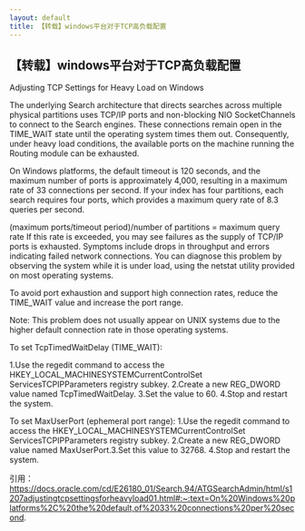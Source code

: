 ```yaml
---
layout: default
title: 【转载】windows平台对于TCP高负载配置
---
```


## 【转载】windows平台对于TCP高负载配置

Adjusting TCP Settings for Heavy Load on Windows

The underlying Search architecture that directs searches across multiple physical partitions uses TCP/IP ports and non-blocking NIO SocketChannels to connect to the Search engines. These connections remain open in the TIME_WAIT state until the operating system times them out. Consequently, under heavy load conditions, the available ports on the machine running the Routing module can be exhausted.

On Windows platforms, the default timeout is 120 seconds, and the maximum number of ports is approximately 4,000, resulting in a maximum rate of 33 connections per second. If your index has four partitions, each search requires four ports, which provides a maximum query rate of 8.3 queries per second.

(maximum ports/timeout period)/number of partitions = maximum query rate
If this rate is exceeded, you may see failures as the supply of TCP/IP ports is exhausted. Symptoms include drops in throughput and errors indicating failed network connections. You can diagnose this problem by observing the system while it is under load, using the netstat utility provided on most operating systems.

To avoid port exhaustion and support high connection rates, reduce the TIME_WAIT value and increase the port range.

Note: This problem does not usually appear on UNIX systems due to the higher default connection rate in those operating systems.

To set TcpTimedWaitDelay (TIME_WAIT):

1.Use the regedit command to access the HKEY_LOCAL_MACHINESYSTEMCurrentControlSet ServicesTCPIPParameters registry subkey.
2.Create a new REG_DWORD value named TcpTimedWaitDelay.
3.Set the value to 60.
4.Stop and restart the system.

To set MaxUserPort (ephemeral port range):
1.Use the regedit command to access the HKEY_LOCAL_MACHINESYSTEMCurrentControlSet ServicesTCPIPParameters registry subkey.
2.Create a new REG_DWORD value named MaxUserPort.3.Set this value to 32768.
4.Stop and restart the system.

引用：https://docs.oracle.com/cd/E26180_01/Search.94/ATGSearchAdmin/html/s1207adjustingtcpsettingsforheavyload01.html#:~:text=On%20Windows%20platforms%2C%20the%20default,of%2033%20connections%20per%20second.